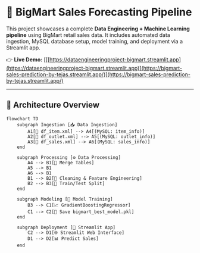 # 🛒 BigMart Sales Forecasting Pipeline

This project showcases a complete **Data Engineering + Machine Learning pipeline** using BigMart retail sales data. It includes automated data ingestion, MySQL database setup, model training, and deployment via a Streamlit app.

👉 **Live Demo:** [[[https://dataengineeringproject-bigmart.streamlit.app](https://dataengineeringproject-bigmart.streamlit.app)](https://bigmart-sales-prediction-by-tejas.streamlit.app/)](https://bigmart-sales-prediction-by-tejas.streamlit.app/)

---

## 🧱 Architecture Overview

```mermaid
flowchart TD
    subgraph Ingestion [📥 Data Ingestion]
        A1[📄 df_item.xml] --> A4[(MySQL: item_info)]
        A2[📄 df_outlet.xml] --> A5[(MySQL: outlet_info)]
        A3[📄 df_sales.xml] --> A6[(MySQL: sales_info)]
    end

    subgraph Processing [⚙️ Data Processing]
        A4 --> B1[🔗 Merge Tables]
        A5 --> B1
        A6 --> B1
        B1 --> B2[🧹 Cleaning & Feature Engineering]
        B2 --> B3[🔀 Train/Test Split]
    end

    subgraph Modeling [🤖 Model Training]
        B3 --> C1[📈 GradientBoostingRegressor]
        C1 --> C2[💾 Save bigmart_best_model.pkl]
    end

    subgraph Deployment [🚀 Streamlit App]
        C2 --> D1[🌐 Streamlit Web Interface]
        D1 --> D2[📊 Predict Sales]
    end
